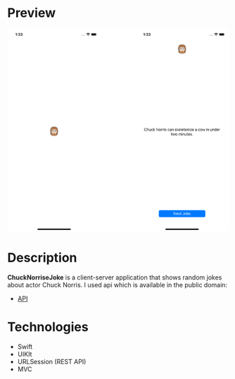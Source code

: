 # Preview
![Alt Text](https://github.com/skreep1/ChuckNorriseJoke/blob/main/preview.png)

# Description
<b>ChuckNorriseJoke</b> is a client-server application that shows random jokes about actor Chuck Norris. 
I used api which is available in the public domain:
- [API](https://api.chucknorris.io "API")


# Technologies
- Swift
- UIKIt
- URLSession (REST API)
- MVC
